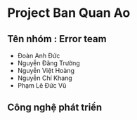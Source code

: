 ﻿# Project Ban Quan Ao
## Tên nhóm : Error team
 - Đoàn Anh Đức
 - Nguyễn Đăng Trường
 - Nguyễn Việt Hoàng 
 - Nguyễn Chí Khang 
 - Phạm Lê Đức Vũ 
## Công nghệ phát triển